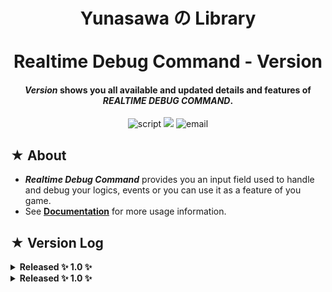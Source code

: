 <!--    -->
<h1 align="center"> 
Yunasawa の Library <br></br>
Realtime Debug Command - Version 
</h1>

<h4 align="center"> <b><i>Version</i></b> shows you all available and updated details and features of <i>REALTIME DEBUG COMMAND</i>.</h4>

<p align="center">
 <img src="https://img.shields.io/badge/Script-VERSION-red.svg" alt="script">
 <img src="https://img.shields.io/badge/Debug%20Command-008F64">
 <img src="https://img.shields.io/badge/Contact-yunasawa200@gmail.com-purple.svg" alt="email">
</p>

<h2> ★ About </h2>

- <b><i>Realtime Debug Command</i></b> provides you an input field used to handle and debug your logics, events or you can use it as a feature of you game. 
- See <a href="https://github.com/Yunasawa/Realtime-Debug-Command/blob/main/README.md"><b>Documentation</b></a> for more usage information.

<h2> ★ Version Log </h2>

<details>
 <summary><b>Released ✨ 1.0 ✨</b></summary>
 <br>
 <img align="right" src="https://github.com/Yunasawa/Realtime-Debug-Command/assets/113672166/00f6e25e-b98e-45cb-978d-399d55a08373">
 <b><i>✓ Detail Added</i></b>: <b>Command Prompt</b> helps you to see the rest of command that you're typing, the suggestion will be the first one in suggestions list and it will show up in faded color. You can press <kbd>Tab</kbd> to automatically finish that command.
 <br></br>
 <img align="right" src="https://github.com/Yunasawa/Realtime-Debug-Command/assets/113672166/89f69b3a-ee33-477f-8a73-26931b8f02a7">
 <b><i>✓ Detail Added</i></b>: <b>Suggestion Panel</b> shows you the suggestions for the command you're typing, you can easily disable this panel or decide the maximum amount of suggestions can appear inside <kbd>DebugCommandEditor</kbd> component.
</details>

<details>
 <summary><b>Released ✨ 1.0 ✨</b></summary>
 <br>
</details>
